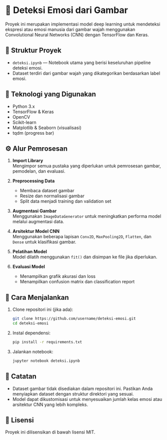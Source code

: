 
# 🧠 Deteksi Emosi dari Gambar

Proyek ini merupakan implementasi model deep learning untuk mendeteksi ekspresi atau emosi manusia dari gambar wajah menggunakan Convolutional Neural Networks (CNN) dengan TensorFlow dan Keras.

## 📁 Struktur Proyek

- `deteksi.ipynb` — Notebook utama yang berisi keseluruhan pipeline deteksi emosi.
- Dataset terdiri dari gambar wajah yang dikategorikan berdasarkan label emosi.

## 🔧 Teknologi yang Digunakan

- Python 3.x
- TensorFlow & Keras
- OpenCV
- Scikit-learn
- Matplotlib & Seaborn (visualisasi)
- tqdm (progress bar)

## ⚙️ Alur Pemrosesan

1. **Import Library**  
   Mengimpor semua pustaka yang diperlukan untuk pemrosesan gambar, pemodelan, dan evaluasi.

2. **Preprocessing Data**  
   - Membaca dataset gambar
   - Resize dan normalisasi gambar
   - Split data menjadi training dan validation set

3. **Augmentasi Gambar**  
   Menggunakan `ImageDataGenerator` untuk meningkatkan performa model melalui augmentasi data.

4. **Arsitektur Model CNN**  
   Menggunakan beberapa lapisan `Conv2D`, `MaxPooling2D`, `Flatten`, dan `Dense` untuk klasifikasi gambar.

5. **Pelatihan Model**  
   Model dilatih menggunakan `fit()` dan disimpan ke file jika diperlukan.

6. **Evaluasi Model**  
   - Menampilkan grafik akurasi dan loss
   - Menampilkan confusion matrix dan classification report

## 🚀 Cara Menjalankan

1. Clone repositori ini (jika ada):
   ```bash
   git clone https://github.com/username/deteksi-emosi.git
   cd deteksi-emosi
   ```

2. Instal dependensi:
   ```bash
   pip install -r requirements.txt
   ```

3. Jalankan notebook:
   ```bash
   jupyter notebook deteksi.ipynb
   ```

## 📝 Catatan

- Dataset gambar tidak disediakan dalam repositori ini. Pastikan Anda menyiapkan dataset dengan struktur direktori yang sesuai.
- Model dapat dikustomisasi untuk menyesuaikan jumlah kelas emosi atau arsitektur CNN yang lebih kompleks.

## 📌 Lisensi

Proyek ini dilisensikan di bawah lisensi MIT.
